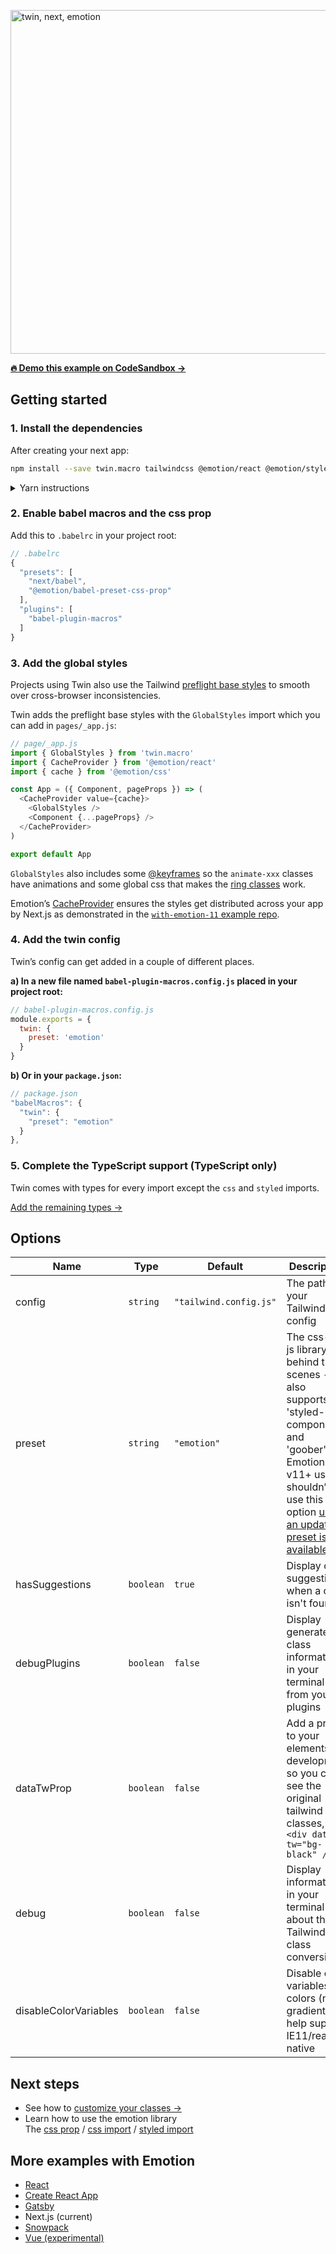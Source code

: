 <a href="https://codesandbox.io/embed/github/ben-rogerson/twin.examples/tree/master/next-emotion?file=/src/App.js"><img src="https://i.imgur.com/rmQeDT3.png" alt="twin, next, emotion" width="550"></a>

**[🔥 Demo this example on CodeSandbox →](https://codesandbox.io/embed/github/ben-rogerson/twin.examples/tree/master/next-emotion?file=/src/App.js)**

## Getting started

### 1. Install the dependencies

After creating your next app:

```bash
npm install --save twin.macro tailwindcss @emotion/react @emotion/styled @emotion/css @emotion/babel-preset-css-prop
```

<details>
  <summary>Yarn instructions</summary>

```bash
yarn add twin.macro tailwindcss @emotion/react @emotion/styled @emotion/babel-preset-css-prop
```

</details>

### 2. Enable babel macros and the css prop

Add this to `.babelrc` in your project root:

```js
// .babelrc
{
  "presets": [
    "next/babel",
    "@emotion/babel-preset-css-prop"
  ],
  "plugins": [
    "babel-plugin-macros"
  ]
}
```

### 3. Add the global styles

Projects using Twin also use the Tailwind [preflight base styles](https://unpkg.com/tailwindcss/dist/base.css) to smooth over cross-browser inconsistencies.

Twin adds the preflight base styles with the `GlobalStyles` import which you can add in `pages/_app.js`:

```js
// page/_app.js
import { GlobalStyles } from 'twin.macro'
import { CacheProvider } from '@emotion/react'
import { cache } from '@emotion/css'

const App = ({ Component, pageProps }) => (
  <CacheProvider value={cache}>
    <GlobalStyles />
    <Component {...pageProps} />
  </CacheProvider>
)

export default App
```

`GlobalStyles` also includes some [@keyframes](https://github.com/ben-rogerson/twin.macro/blob/master/src/config/globalStyles.js) so the `animate-xxx` classes have animations and some global css that makes the [ring classes](https://tailwindcss.com/docs/ring-width) work.

Emotion’s [CacheProvider](https://emotion.sh/docs/cache-provider) ensures the styles get distributed across your app by Next.js as demonstrated in the [`with-emotion-11` example repo](https://github.com/vercel/next.js/blob/master/examples/with-emotion-11/pages/_app.js).

### 4. Add the twin config

Twin’s config can get added in a couple of different places.

**a) In a new file named `babel-plugin-macros.config.js` placed in your project root:**

```js
// babel-plugin-macros.config.js
module.exports = {
  twin: {
    preset: 'emotion'
  }
}
```

**b) Or in your `package.json`:**

```js
// package.json
"babelMacros": {
  "twin": {
    "preset": "emotion"
  }
},
```

### 5. Complete the TypeScript support (TypeScript only)

Twin comes with types for every import except the `css` and `styled` imports.

[Add the remaining types →](https://github.com/ben-rogerson/twin.macro/blob/master/docs/typescript.md)

## Options

| Name                  | Type      | Default                | Description                                                                                                                                                                                                                           |
| --------------------- | --------- | ---------------------- | ------------------------------------------------------------------------------------------------------------------------------------------------------------------------------------------------------------------------------------- |
| config                | `string`  | `"tailwind.config.js"` | The path to your Tailwind config                                                                                                                                                                                                      |
| preset                | `string`  | `"emotion"`            | The css-in-js library behind the scenes - also supports 'styled-components' and 'goober'. Emotion v11+ users shouldn’t use this option [until an updated preset is available](https://github.com/ben-rogerson/twin.macro/issues/184). |
| hasSuggestions        | `boolean` | `true`                 | Display class suggestions when a class isn't found                                                                                                                                                                                    |
| debugPlugins          | `boolean` | `false`                | Display generated class information in your terminal from your plugins                                                                                                                                                                |
| dataTwProp            | `boolean` | `false`                | Add a prop to your elements in development so you can see the original tailwind classes, eg: `<div data-tw="bg-black" />`                                                                                                             |
| debug                 | `boolean` | `false`                | Display information in your terminal about the Tailwind class conversions                                                                                                                                                             |
| disableColorVariables | `boolean` | `false`                | Disable css variables in colors (not gradients) to help support IE11/react native                                                                                                                                                     |

## Next steps

- See how to [customize your classes →](https://github.com/ben-rogerson/twin.macro/blob/master/docs/customizing-config.md)
- Learn how to use the emotion library<br/>
  The [css prop](https://emotion.sh/docs/css-prop) / [css import](https://emotion.sh/docs/css-prop#string-styles) / [styled import](https://emotion.sh/docs/styled)

## More examples with Emotion

- [React](https://github.com/ben-rogerson/twin.examples/blob/master/react-emotion/README.md)
- [Create React App](https://github.com/ben-rogerson/twin.examples/blob/master/cra-emotion/README.md)
- [Gatsby](https://github.com/ben-rogerson/twin.examples/blob/master/gatsby-emotion/README.md)
- Next.js (current)
- [Snowpack](https://github.com/ben-rogerson/twin.examples/blob/master/snowpack-react-emotion/README.md)
- [Vue (experimental)](https://github.com/ben-rogerson/twin.examples/blob/master/vue-emotion/README.md)
